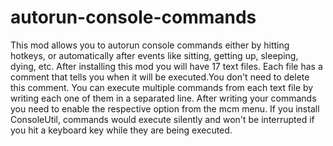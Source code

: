 # autorun-console-commands

This mod allows you to autorun console commands either by hitting hotkeys, or automatically after events like sitting, getting up, sleeping, dying, etc.
After installing this mod you will have 17 text files. Each file has a comment that tells you when it will be executed.You don't need to delete this comment.
You can execute multiple commands from each text file by writing each one of them in a separated line.
After writing your commands you need to enable the respective option from the mcm menu.
If you install ConsoleUtil, commands would execute silently and won't be interrupted if you hit a keyboard key while they are being executed.
